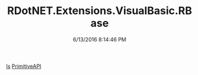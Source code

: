 ﻿---
title: RDotNET.Extensions.VisualBasic.RBase
date: 6/13/2016 8:14:46 PM
---

[Is](T-RDotNET.Extensions.VisualBasic.RBase.Is.html)
[PrimitiveAPI](T-RDotNET.Extensions.VisualBasic.RBase.PrimitiveAPI.html)
